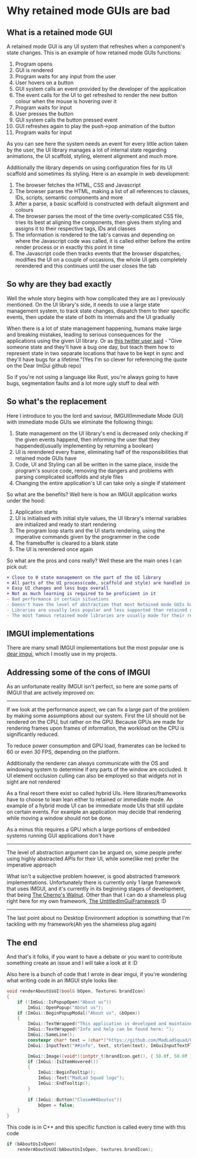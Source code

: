 # Why retained mode GUIs are bad
## What is a retained mode GUI
A retained mode GUI is any UI system that refreshes when a component's state changes. This is an example of how retained mode GUIs functions:
1. Program opens
1. GUI is rendered
1. Program waits for any input from the user
1. User hovers on a button
1. GUI system calls an event provided by the developer of the application
1. The event calls for the UI to get refreshed to render the new button colour when the mouse is hovering over it
1. Program waits for input
1. User presses the button
1. GUI system calls the button pressed event
1. GUI refreshes again to play the push->pop animation of the button
1. Program waits for input

As you can see here the system needs an event for every little action taken by the user, the UI library manages a lot of internal state regarding animations, the UI scaffold, styling, element alignment and much more.

Additionally the library depends on using configuration files for its UI scaffold and sometimes its styling. Here is an example in web development:
1. The browser fetches the HTML, CSS and Javascript
1. The browser parses the HTML, making a list of all references to classes, IDs, scripts, semantic components and more
1. After a parse, a basic scaffold is constructed with default alignment and colours
1. The browser parses the most of the time overly-complicated CSS file, tries its best at aligning the components, then gives them styling and assigns it to their respective tags, IDs and classes
1. The information is rendered to the tab's canvas and depending on where the Javascript code was called, it is called either before the entire render process or in exactly this point in time
1. The Javascript code then tracks events that the browser dispatches, modifies the UI on a couple of occasions, the whole UI gets completely rerendered and this continues until the user closes the tab

## So why are they bad exactly
Well the whole story begins with how complicated they are as I previously mentioned. On the UI library's side, it needs to use a large state management system, to track state changes, dispatch them to their specific events, then update the state of both its internals and the UI gradually

When there is a lot of state management happening, humans make large and breaking mistakes, leading to serious consequences for the applications using the given UI library. Or as [this twitter user said](https://twitter.com/rygorous/status/1507178315886444544) - "Give someone state and they'll have a bug one day, but teach them how to represent state in two separate locations that have to be kept in sync and they'll have bugs for a lifetime."(Yes I'm so clever for referencing the quote on the Dear ImGui github repo)

So if you're not using a language like Rust, you're always going to have bugs, segmentation faults and a lot more ugly stuff to deal with

## So what's the replacement
Here I introduce to you the lord and saviour, IMGUI(Immediate Mode GUI) with immediate mode GUIs we eliminate the following things:
1. State management on the UI library's end is decreased only checking if the given events happend, then informing the user that they happended(usually implementing by returning a boolean)
1. UI is rerendered every frame, eliminating half of the responsibilities that retained mode GUIs have
1. Code, UI and Styling can all be written in the same place, inside the program's source code, removing the dangers and problems with parsing complicated scaffolds and style files
1. Changing the entire application's UI can take only a single if statement

So what are the benefits? Well here is how an IMGUI application works under the hood:
1. Application starts
1. UI is initialised with initial style values, the UI library's internal variables are initialized and ready to start rendering
1. The program loop starts and the UI starts rendering, using the imperative commands given by the programmer in the code
1. The framebuffer is cleared to a blank state
1. The UI is rerendered once again

So what are the pros and cons really? Well these are the main ones I can pick out:
```diff
+ Close to 0 state management on the part of the UI library
+ All parts of the UI process(code, scaffold and style) are handled in the application's code
+ Easy UI changes and less bugs overall
+ Not as much learning is required to be proficient in it
- Bad performance in certain situations
- Doesn't have the level of abstraction that most Retained mode GUIs have
- Libraries are usually less popular and less supported than retained ones
- The most famous retained mode libraries are usually made for their respective desktop environment, which means that the programmer needs to create uniform styling for each desktop it runs on
```
## IMGUI implementations
There are many small IMGUI implementations but the most popular one is [dear imgui](https://github.com/ocornut/imgui), which I mostly use in my projects.

## Addressing some of the cons of IMGUI
As an unfortunate reality IMGUI isn't perfect, so here are some parts of IMGUI that are actively improved on:

---

If we look at the performance aspect, we can fix a large part of the problem by making some assumptions about our system. First the UI should not be rendered on the CPU, but rather on the GPU.
Because GPUs are made for rendering frames upon frames of information, the workload on the CPU is significantly reduced.

To reduce power consumption and GPU load, framerates can be locked to 60 or even 30 FPS, depending on the platform.

Additionally the renderer can always communicate with the OS and windowing system to determine if any parts of the window are occluded.
It UI element occlusion culling can also be employed so that widgets not in sight are not rendered

As a final resort there exist so called hybrid UIs. Here libraries/frameworks have to choose to lean lean either to retained or immediate mode.
An example of a hybrid mode UI can be immediate mode UIs that still update on certain events. For example an application may decide that rendering while moving a window
should not be done.

As a minus this requires a GPU which a large portions of embedded systems running GUI applications don't have

---

The level of abstraction argument can be argued on, some people prefer using highly abstracted APIs for their UI, while some(like me) prefer the imperative approach

What isn't a subjective problem however, is good abstracted framework implementations. Unfortunately there is currently only 1 large framework that uses IMGUI, and it's currently in its beginning stages of development, that being [The Cherno's Walnut](https://github.com/TheCherno/Walnut). Other than that I can do a shameless plug right here for my own framework, [The UntitledImGuiFramework](https://github.com/MadLadSquad/UntitledImGuiFramework) :D

---

The last point about no Desktop Environment adoption is something that I'm tackling with my framework(Ah yes the shameless plug again)
## The end
And that's it folks, if you want to have a debate or you want to contribute something create an issue and I will take a look at it :D

Also here is a bunch of code that I wrote in dear imgui, if you're wondering what writing code in an IMGUI style looks like:
```cpp
void renderAboutUsUI(bool& bOpen, Texture& brandIcon)
{
    if (!ImGui::IsPopupOpen("About us"))
        ImGui::OpenPopup("About us");
    if (ImGui::BeginPopupModal("About us", &bOpen))
    {
        ImGui::TextWrapped("This application is developed and maintained by MadLad Squad");
        ImGui::TextWrapped("Info and help can be found here: ");
        ImGui::SameLine();
        constexpr char* text = (char*)"https://github.com/MadLadSquad/UntitledImGuiFramework";
        ImGui::InputText("##info", text, strlen(text), ImGuiInputTextFlags_ReadOnly);

        ImGui::Image((void*)(intptr_t)brandIcon.get(), { 50.0f, 50.0f });
        if (ImGui::IsItemHovered())
        {
            ImGui::BeginTooltip();
            ImGui::Text("MadLad Squad logo");
            ImGui::EndTooltip();
        }
        
        if (ImGui::Button("Close##Aboutus"))
            bOpen = false;
    }
}
```
This code is in C++ and this specific function is called every time with this code
```cpp
if (bAboutUsIsOpen)
    renderAboutUsUI(bAboutUsIsOpen, textures.brandIcon);
```
